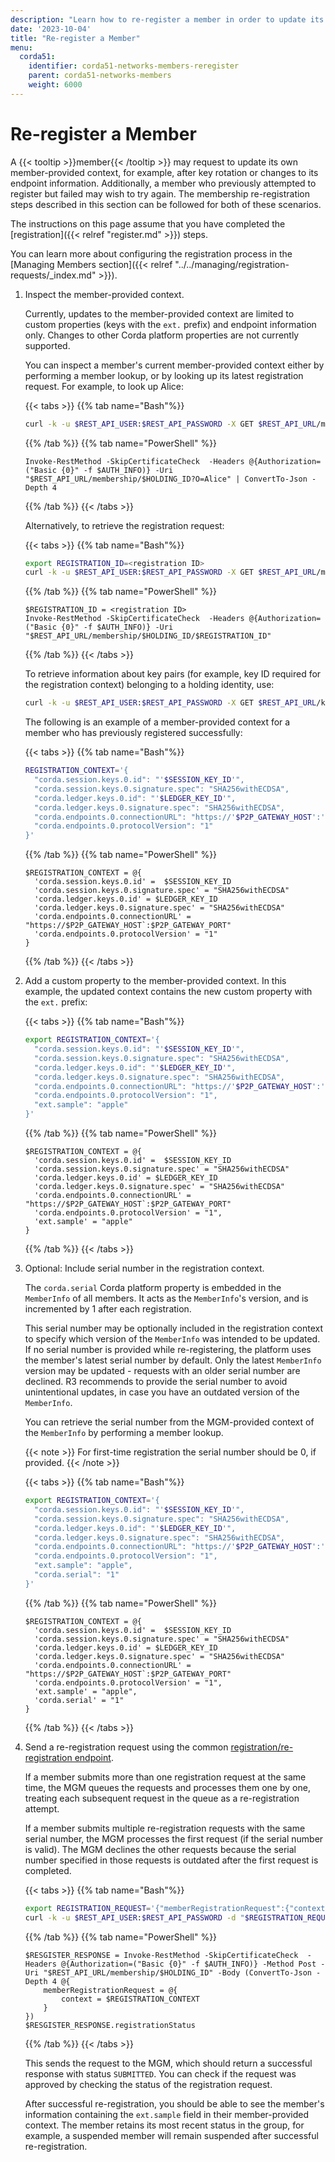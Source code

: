 ```yaml
---
description: "Learn how to re-register a member in order to update its member-provided context or endpoint information."
date: '2023-10-04'
title: "Re-register a Member"
menu:
  corda51:
    identifier: corda51-networks-members-reregister
    parent: corda51-networks-members
    weight: 6000
---
```


# Re-register a Member

A {{< tooltip >}}member{{< /tooltip >}} may request to update its own member-provided context, for example, after key rotation or changes to its endpoint information. Additionally, a member who previously attempted to register but failed may wish to try again. The membership re-registration steps described in this section can be followed for both of these scenarios.

The instructions on this page assume that you have completed the [registration]({{< relref "register.md" >}}) steps.

You can learn more about configuring the registration process in the [Managing Members section]({{< relref "../../managing/registration-requests/_index.md" >}}).

1. Inspect the member-provided context.

   Currently, updates to the member-provided context are limited to custom properties (keys with the `ext.` prefix) and endpoint
   information only. Changes to other Corda platform properties are not currently supported.

   You can inspect a member's current member-provided context either by performing a member lookup, or by looking up its latest
   registration request. For example, to look up Alice:

   {{< tabs >}}
   {{% tab name="Bash"%}}
   ```bash
   curl -k -u $REST_API_USER:$REST_API_PASSWORD -X GET $REST_API_URL/members/$HOLDING_ID?O=Alice
   ```
   {{% /tab %}}
   {{% tab name="PowerShell" %}}
   ```shell
   Invoke-RestMethod -SkipCertificateCheck  -Headers @{Authorization=("Basic {0}" -f $AUTH_INFO)} -Uri "$REST_API_URL/membership/$HOLDING_ID?O=Alice" | ConvertTo-Json -Depth 4
   ```
   {{% /tab %}}
   {{< /tabs >}}

   Alternatively, to retrieve the registration request:

   {{< tabs >}}
   {{% tab name="Bash"%}}
   ```bash
   export REGISTRATION_ID=<registration ID>
   curl -k -u $REST_API_USER:$REST_API_PASSWORD -X GET $REST_API_URL/membership/$HOLDING_ID/$REGISTRATION_ID
   ```
   {{% /tab %}}
   {{% tab name="PowerShell" %}}
   ```shell
   $REGISTRATION_ID = <registration ID>
   Invoke-RestMethod -SkipCertificateCheck  -Headers @{Authorization=("Basic {0}" -f $AUTH_INFO)} -Uri "$REST_API_URL/membership/$HOLDING_ID/$REGISTRATION_ID"
   ```
   {{% /tab %}}
   {{< /tabs >}}

   To retrieve information about key pairs (for example, key ID required for the registration context) belonging to a
   holding identity, use:

   ```bash
   curl -k -u $REST_API_USER:$REST_API_PASSWORD -X GET $REST_API_URL/key/$HOLDING_ID
   ```

   The following is an example of a member-provided context for a member who has previously registered successfully:

   {{< tabs >}}
   {{% tab name="Bash"%}}
   ```bash
   REGISTRATION_CONTEXT='{
     "corda.session.keys.0.id": "'$SESSION_KEY_ID'",
     "corda.session.keys.0.signature.spec": "SHA256withECDSA",
     "corda.ledger.keys.0.id": "'$LEDGER_KEY_ID'",
     "corda.ledger.keys.0.signature.spec": "SHA256withECDSA",
     "corda.endpoints.0.connectionURL": "https://'$P2P_GATEWAY_HOST':'$P2P_GATEWAY_PORT'",
     "corda.endpoints.0.protocolVersion": "1"
   }'
   ```
   {{% /tab %}}
   {{% tab name="PowerShell" %}}
   ```shell
   $REGISTRATION_CONTEXT = @{
     'corda.session.keys.0.id' =  $SESSION_KEY_ID
     'corda.session.keys.0.signature.spec' = "SHA256withECDSA"
     'corda.ledger.keys.0.id' = $LEDGER_KEY_ID
     'corda.ledger.keys.0.signature.spec' = "SHA256withECDSA"
     'corda.endpoints.0.connectionURL' = "https://$P2P_GATEWAY_HOST`:$P2P_GATEWAY_PORT"
     'corda.endpoints.0.protocolVersion' = "1"
   }
   ```
   {{% /tab %}}
   {{< /tabs >}}

2. Add a custom property to the member-provided context. In this example, the updated context contains the new custom property with the `ext.` prefix:

   {{< tabs >}}
   {{% tab name="Bash"%}}
   ```bash
   export REGISTRATION_CONTEXT='{
     "corda.session.keys.0.id": "'$SESSION_KEY_ID'",
     "corda.session.keys.0.signature.spec": "SHA256withECDSA",
     "corda.ledger.keys.0.id": "'$LEDGER_KEY_ID'",
     "corda.ledger.keys.0.signature.spec": "SHA256withECDSA",
     "corda.endpoints.0.connectionURL": "https://'$P2P_GATEWAY_HOST':'$P2P_GATEWAY_PORT'",
     "corda.endpoints.0.protocolVersion": "1",
     "ext.sample": "apple"
   }'
   ```
   {{% /tab %}}
   {{% tab name="PowerShell" %}}
   ```shell
   $REGISTRATION_CONTEXT = @{
     'corda.session.keys.0.id' =  $SESSION_KEY_ID
     'corda.session.keys.0.signature.spec' = "SHA256withECDSA"
     'corda.ledger.keys.0.id' = $LEDGER_KEY_ID
     'corda.ledger.keys.0.signature.spec' = "SHA256withECDSA"
     'corda.endpoints.0.connectionURL' = "https://$P2P_GATEWAY_HOST`:$P2P_GATEWAY_PORT"
     'corda.endpoints.0.protocolVersion' = "1",
     'ext.sample' = "apple"
   }
   ```
   {{% /tab %}}
   {{< /tabs >}}

3. Optional: Include serial number in the registration context.

   The `corda.serial` Corda platform property is embedded in the `MemberInfo` of all members. It acts as the `MemberInfo`'s version,
   and is incremented by 1 after each registration.

   This serial number may be optionally included in the registration context to specify which version of the `MemberInfo` was
   intended to be updated. If no serial number is provided while re-registering, the platform uses the member's latest
   serial number by default. Only the latest `MemberInfo` version may be updated - requests with an older serial number are declined.
   R3 recommends to provide the serial number to avoid unintentional updates, in case you have an outdated version of the `MemberInfo`.

   You can retrieve the serial number from the MGM-provided context of the `MemberInfo` by performing a member lookup.

   {{< note >}}
   For first-time registration the serial number should be 0, if provided.
   {{< /note >}}

   {{< tabs >}}
   {{% tab name="Bash"%}}
   ```bash
   export REGISTRATION_CONTEXT='{
     "corda.session.keys.0.id": "'$SESSION_KEY_ID'",
     "corda.session.keys.0.signature.spec": "SHA256withECDSA",
     "corda.ledger.keys.0.id": "'$LEDGER_KEY_ID'",
     "corda.ledger.keys.0.signature.spec": "SHA256withECDSA",
     "corda.endpoints.0.connectionURL": "https://'$P2P_GATEWAY_HOST':'$P2P_GATEWAY_PORT'",
     "corda.endpoints.0.protocolVersion": "1",
     "ext.sample": "apple",
     "corda.serial": "1"
   }'
   ```
   {{% /tab %}}
   {{% tab name="PowerShell" %}}
   ```shell
   $REGISTRATION_CONTEXT = @{
     'corda.session.keys.0.id' =  $SESSION_KEY_ID
     'corda.session.keys.0.signature.spec' = "SHA256withECDSA"
     'corda.ledger.keys.0.id' = $LEDGER_KEY_ID
     'corda.ledger.keys.0.signature.spec' = "SHA256withECDSA"
     'corda.endpoints.0.connectionURL' = "https://$P2P_GATEWAY_HOST`:$P2P_GATEWAY_PORT"
     'corda.endpoints.0.protocolVersion' = "1",
     'ext.sample' = "apple",
     'corda.serial' = "1"
   }
   ```
   {{% /tab %}}
   {{< /tabs >}}

4. Send a re-registration request using the common [registration/re-registration endpoint](../../../reference/rest-api/openapi.html#tag/Member-Registration-API/operation/get_membership__holdingidentityshorthash_).

   If a member submits more than one registration request at the same time, the MGM queues the requests and processes them one by one, treating each subsequent request in the queue as a re-registration attempt.

   If a member submits multiple re-registration requests with the same serial number, the MGM processes the first request (if the serial number is valid). The MGM declines the other requests because the serial number specified in those requests is outdated after the first request is completed.

   {{< tabs >}}
   {{% tab name="Bash"%}}
   ```bash
   export REGISTRATION_REQUEST='{"memberRegistrationRequest":{"context": '$REGISTRATION_CONTEXT'}}'
   curl -k -u $REST_API_USER:$REST_API_PASSWORD -d "$REGISTRATION_REQUEST" $REST_API_URL/membership/$HOLDING_ID
   ```
   {{% /tab %}}
   {{% tab name="PowerShell" %}}
   ```shell
   $RESGISTER_RESPONSE = Invoke-RestMethod -SkipCertificateCheck  -Headers @{Authorization=("Basic {0}" -f $AUTH_INFO)} -Method Post -Uri "$REST_API_URL/membership/$HOLDING_ID" -Body (ConvertTo-Json -Depth 4 @{
       memberRegistrationRequest = @{
           context = $REGISTRATION_CONTEXT
       }
   })
   $RESGISTER_RESPONSE.registrationStatus
   ```
   {{% /tab %}}
   {{< /tabs >}}

   This sends the request to the MGM, which should return a successful response with status `SUBMITTED`. You can check if the request was approved by checking the status of the registration request.

   After successful re-registration, you should be able to see the member's information containing the `ext.sample` field in their member-provided context. The member retains its most recent status in the group, for example, a suspended member will remain suspended after successful re-registration.
